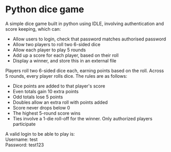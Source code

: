 # Python dice game
A simple dice game built in python using IDLE, involving authentication and score keeping, which can:
- Allow users to login, check that password matches authorised password
- Allow two players to roll two 6-sided dice
- Allow each player to play 5 rounds
- Add up a score for each player, based on their roll
- Display a winner, and store this in an external file

Players roll two 6-sided dice each, earning points based on the roll. Across 5 rounds, every player rolls dice. The rules are as follows:
- Dice points are added to that player's score
- Even totals gain 10 extra points
- Odd totals lose 5 points
- Doubles allow an extra roll with points added
- Score never drops below 0
- The highest 5-round score wins
- Ties involve a 1-die roll-off for the winner. Only authorized players participate

A valid login to be able to play is:<br>
Username: test<br>
Password: test123
